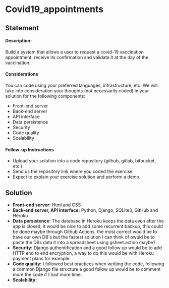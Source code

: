 # Covid19_appointments

## Statement

#### Description:
Build a system that allows a user to request a covid-19 vaccination appointment, receive its confirmation and validate it at the day of the vaccination.

#### Considerations
You can code using your preferred languages, infrastructure, etc.
We will take into consideration your thoughts (not necessarily coded) in your solution for the following components:
- Front-end server
- Back-end server
- API interface
- Data persistence
- Security
- Code quality
- Scalability

#### Follow-up Instructions
- Upload your solution into a code repository (github, gitlab, bitbucket, etc.)
- Send us the repository link where you coded the exercise
- Expect to explain your exercise solution and perform a demo.


## Solution
- **Front-end server:**  Html and CSS
- **Back-end server, API interface:** Python, Django, SQLite3, GitHub and Heroku
- **Data persistence:** The database in Heroku keeps the data even after the app is closed, it would be nice to add some recurrent backup, this could be done maybe through Github Actions, the most correct would be to have our own DB's but the fastest solution I can think of owuld be to paste the DBs data it into a spreadsheet using gsheet.action maybe?
- **Security:** Django authentification and a good follow up would be to add HTTP end to end encryption, a way to do this would be with Heroku payment plans for example.
- **Code quality:** I followed best practices when writting the code, following a common Django file structure a good follow up would be to comment more the code if I had more time.
- **Scalability:**
